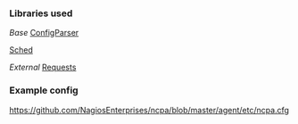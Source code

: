 ### Libraries used

*Base*
[ConfigParser](https://docs.python.org/3/library/configparser.html)

[Sched](https://docs.python.org/3/library/sched.html)

*External*
[Requests](https://docs.python-requests.org/en/master/index.html)

### Example config

https://github.com/NagiosEnterprises/ncpa/blob/master/agent/etc/ncpa.cfg
